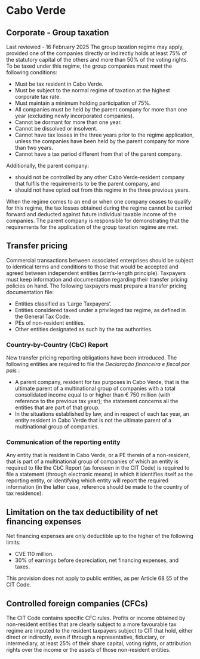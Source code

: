 # Cabo Verde
## Corporate - Group taxation
Last reviewed - 16 February 2025
The group taxation regime may apply, provided one of the companies directly or indirectly holds at least 75% of the statutory capital of the others and more than 50% of the voting rights.
To be taxed under this regime, the group companies must meet the following conditions:
  * Must be tax resident in Cabo Verde.
  * Must be subject to the normal regime of taxation at the highest corporate tax rate.
  * Must maintain a minimum holding participation of 75%.
  * All companies must be held by the parent company for more than one year (excluding newly incorporated companies).
  * Cannot be dormant for more than one year.
  * Cannot be dissolved or insolvent.
  * Cannot have tax losses in the three years prior to the regime application, unless the companies have been held by the parent company for more than two years.
  * Cannot have a tax period different from that of the parent company.


Additionally, the parent company:
  * should not be controlled by any other Cabo Verde-resident company that fulfils the requirements to be the parent company, and
  * should not have opted out from this regime in the three previous years.


When the regime comes to an end or when one company ceases to qualify for this regime, the tax losses obtained during the regime cannot be carried forward and deducted against future individual taxable income of the companies. The parent company is responsible for demonstrating that the requirements for the application of the group taxation regime are met.
## Transfer pricing
Commercial transactions between associated enterprises should be subject to identical terms and conditions to those that would be accepted and agreed between independent entities (arm’s-length principle).
Taxpayers must keep information and documentation regarding their transfer pricing policies on hand. The following taxpayers must prepare a transfer pricing documentation file:
  * Entities classified as ‘Large Taxpayers’.
  * Entities considered taxed under a privileged tax regime, as defined in the General Tax Code.
  * PEs of non-resident entities.
  * Other entities designated as such by the tax authorities.


### Country-by-Country (CbC) Report
New transfer pricing reporting obligations have been introduced.
The following entities are required to file the _Declaração financeira e fiscal por país_ : 
  * A parent company, resident for tax purposes in Cabo Verde, that is the ultimate parent of a multinational group of companies with a total consolidated income equal to or higher than € 750 million (with reference to the previous tax year); the statement concerns all the entities that are part of that group.
  * In the situations established by law, and in respect of each tax year, an entity resident in Cabo Verde that is not the ultimate parent of a multinational group of companies.


### Communication of the reporting entity
Any entity that is resident in Cabo Verde, or a PE therein of a non-resident, that is part of a multinational group of companies of which an entity is required to file the CbC Report (as foreseen in the CIT Code) is required to file a statement (through electronic means) in which it identifies itself as the reporting entity, or identifying which entity will report the required information (in the latter case, reference should be made to the country of tax residence).
## Limitation on the tax deductibility of net financing expenses
Net financing expenses are only deductible up to the higher of the following limits:
  * CVE 110 million.
  * 30% of earnings before depreciation, net financing expenses, and taxes.


This provision does not apply to public entities, as per Article 68 §5 of the CIT Code.
## Controlled foreign companies (CFCs)
The CIT Code contains specific CFC rules. Profits or income obtained by non-resident entities that are clearly subject to a more favourable tax regime are imputed to the resident taxpayers subject to CIT that hold, either direct or indirectly, even if through a representative, fiduciary, or intermediary, at least 25% of their share capital, voting rights, or attribution rights over the income or the assets of those non-resident entities.
